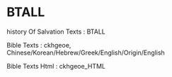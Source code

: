 # BTALL
history Of Salvation Texts : BTALL

Bible Texts : ckhgeoe, Chinese/Korean/Hebrew/Greek/English/Origin/English

Bible Texts Html : ckhgeoe_HTML

